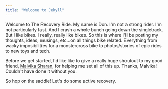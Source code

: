```yaml
---
title: "Welcome to Jekyll"
---
```


Welcome to The Recovery Ride.  My name is Don.  I'm not a strong rider.  I'm not particularly fast.  And I crash a whole bunch going down the singletrack.  But I like bikes.  I really, really like bikes.  So this is where I'll be posting my thoughts, ideas, musings, etc...on all things bike related.  Everything from wacky imposibilities for a monstercross bike to photos/stories of epic rides to new toys and tech.  

Before we get started, I'd like like to give a really huge shoutout to my good friend, [Malvika Sharan], for helping me set all of this up.  Thanks, Malvika!  Couldn't have done it without you.

So hop on the saddle!  Let's do some active recovery.

[Malvika Sharan]: https://twitter.com/malvikasharan?lang=en
